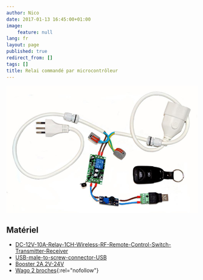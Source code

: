 ```yaml
---
author: Nico
date: 2017-01-13 16:45:00+01:00
image:
    feature: null
lang: fr
layout: page
published: true
redirect_from: []
tags: []
title: Relai commandé par microcontrôleur
---
```


[![Relai][img_1]][img_1]

[img_1]: ../files/2017-01-13-relai-commande-par-microcontroleur/iimages/relai-commande-par-microcontroleur-001_lowres.jpg

## Matériel

-   [DC-12V-10A-Relay-1CH-Wireless-RF-Remote-Control-Switch-Transmitter-Receiver][1]
-   [USB-male-to-screw-connector-USB][2]
-   [Booster 2A 2V-24V][3]
-   [Wago 2 broches][4]{:rel="nofollow"}

[1]: http://www.banggood.com/DC-12V-10A-Relay-1CH-Wireless-RF-Remote-Control-Switch-Transmitter-Receiver-p-1040721.html?p=0431091025639201412F
[2]: https://fr.aliexpress.com/item/5Pcs-free-shipping-USB-male-to-screw-connector-USB-plug-with-shield-connector-USB-Adapter-USB2/32705960671.html
[3]: http://www.banggood.com/10-Pcs-Step-Up-Power-Spply-Module-2A-2V-24V-DC-DC-Booster-Power-Module-p-1064479.html
[4]: https://fr.aliexpress.com/item/Free-shipping-WAGO-222-412-Universal-Compact-2-Wire-Wiring-Connector-2-pin-Conductor-Terminal-Block/32275638715.html
